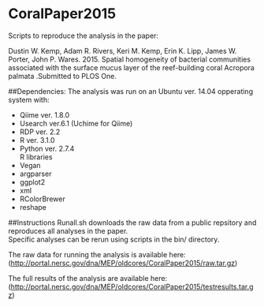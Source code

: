 # CoralPaper2015
Scripts to reproduce the analysis in the paper:

Dustin W. Kemp, Adam R. Rivers, Keri M. Kemp, Erin K. Lipp, James W. Porter, John P. Wares. 2015. Spatial homogeneity of bacterial communities associated with the  surface mucus layer of the reef-building coral Acropora palmata .Submitted to PLOS One.

##Dependencies:
The analysis was run on an Ubuntu ver. 14.04 opperating system with:
* Qiime ver. 1.8.0
* Usearch ver.6.1 (Uchime for Qiime)
* RDP ver. 2.2
* R ver. 3.1.0
* Python ver. 2.7.4  
R libraries
* Vegan
* argparser
* ggplot2
* xml
* RColorBrewer
* reshape

##Instructions
Runall.sh downloads the raw data from a public repsitory and reproduces all analyses in the paper.  
Specific analyses can be rerun using scripts in the bin/ directory.  

The raw data for running the analysis is available here:  
(http://portal.nersc.gov/dna/MEP/oldcores/CoralPaper2015/raw.tar.gz)

The full results of the analysis are available here:  
(http://portal.nersc.gov/dna/MEP/oldcores/CoralPaper2015/testresults.tar.gz)



